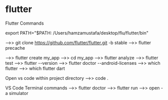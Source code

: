 # flutter
Flutter Commands

export PATH="$PATH: /Users/hamzamustafa/desktop/flu/flutter/bin"

—>> git clone https://github.com/flutter/flutter.git -b stable
—>> flutter precache

—>> flutter create my_app
—>> cd my_app
—>> flutter analyze
—>> flutter test
—>> flutter --version
—>> flutter doctor --android-licenses
—>> which flutter
—>> which flutter dart

Open vs code within project directory
—>> code .

VS Code Terminal commands 
—>> flutter doctor
—>> flutter run 
—>> open -a simulator

